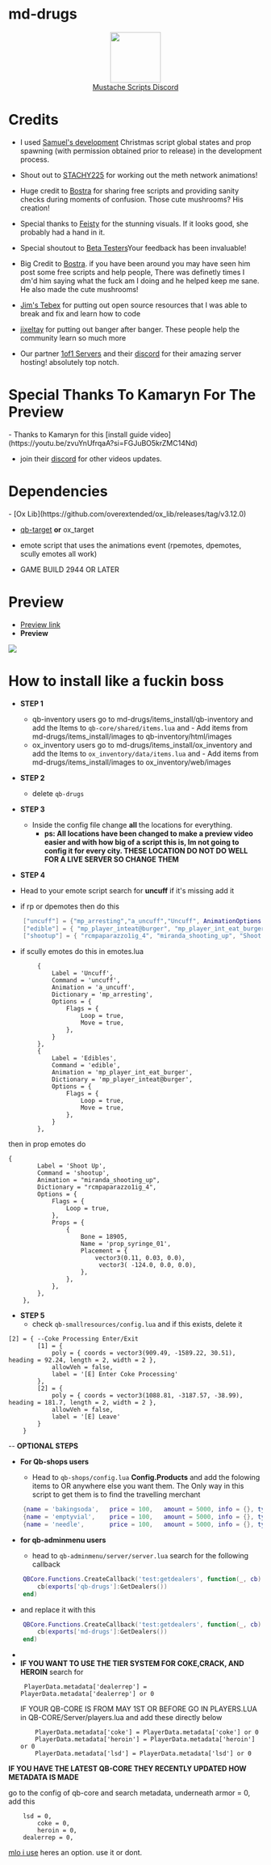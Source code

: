<h1>md-drugs</h1>

<div align="center">
  <a href="https://discord.gg/sAMzrB4DDx">
    <img align="center" src="https://i.imgur.com/t65G9Z0.png" width="100">
  </a><br>
  <a href="https://discord.gg/sAMzrB4DDx">Mustache Scripts Discord</a><br>
</div>

<h1>Credits</h1>

- I used [Samuel's development](https://fivem.samueldev.shop/) Christmas script global states and prop spawning (with permission obtained prior to release) in the development process.

- Shout out to [STACHY225](https://babiczind.tebex.io/category/2103836) for working out the meth network animations!

- Huge credit to [Bostra](https://discord.gg/5ncbwMNq) for sharing free scripts and providing sanity checks during moments of confusion. Those cute mushrooms? His creation!

- Special thanks to [Feisty]() for the stunning visuals. If it looks good, she probably had a hand in it.

- Special shoutout to [Beta Testers]()Your feedback has been invaluable!

- Big Credit to [Bostra](https://discord.gg/5ncbwMNq). if you have been around you may have seen him post some free scripts and help people, There was definetly times I dm'd him saying what the fuck am I doing and he helped keep me sane. He also made the cute mushrooms!

- [Jim's Tebex](https://jimathy666.tebex.io/) for putting out open source resources that I was able to break and fix and learn how to code

- [jixeltay](https://jixeltay.tebex.io/category/scripts) for putting out banger after banger. These people help the community learn so much more

- Our partner [1of1 Servers]( https://1of1servers.com/) and their [discord](https://discord.gg/1of1servers) for their amazing server hosting! absolutely top notch.

<h1>Special Thanks To Kamaryn For The Preview</h1>
- Thanks to Kamaryn for this [install guide video](https://youtu.be/zvuYnUfrqaA?si=FGJuBO5krZMC14Nd)

- join their [discord](https://discord.gg/KPRmZqFS)  for other videos updates.

<h1>Dependencies</h1>
- [Ox Lib](https://github.com/overextended/ox_lib/releases/tag/v3.12.0) 

- [qb-target](https://github.com/qbcore-framework/qb-target) **or** ox_target
  
- emote script that uses the animations event (rpemotes, dpemotes, scully emotes all work)

- GAME BUILD 2944 OR LATER



<h1>Preview</h1>

- [Preview link](https://www.youtube.com/watch?v=I_x7_oz_SAU)
- **Preview**

![](https://cdn.discordapp.com/attachments/1164709522691076120/1185729686135910582/image.png?ex=6590abd2&is=657e36d2&hm=35c3b2d4f55473d65dd9197a69052b7ec7ac7b28528811f3f59d5f306b7237eb&)

<h1>How to install like a fuckin boss</h1>

- **STEP 1**
	- qb-inventory users go to md-drugs/items_install/qb-inventory and add the Items to `qb-core/shared/items.lua` and - Add items from md-drugs/items_install/images to qb-inventory/html/images
    - ox_inventory users go to md-drugs/items_install/ox_inventory and add the Items to `ox_inventory/data/items.lua` and - Add items from md-drugs/items_install/images to ox_inventory/web/images

- **STEP 2**

 	- delete `qb-drugs` 

- **STEP 3**

	-  Inside the config file change **all** the locations for everything.
		- **ps:  All locations have been changed to make a preview video easier and with how big of a script this is, Im not going to config it for every city. THESE LOCATION DO NOT DO WELL FOR A LIVE SERVER SO CHANGE THEM**


- **STEP 4**
 - Head to your emote script search for **uncuff** if it's missing add it
 - if rp or dpemotes then do this 

```lua
    ["uncuff"] = {"mp_arresting","a_uncuff","Uncuff", AnimationOptions = {     EmoteLoop = true,     EmoteMoving = true } },
    ["edible"] = { "mp_player_inteat@burger", "mp_player_int_eat_burger", "edible",    AnimationOptions = {        EmoteLoop = false,        EmoteMoving = true    }},
    ["shootup"] = { "rcmpaparazzo1ig_4", "miranda_shooting_up", "Shoot Up",  AnimationOptions = {EmoteLoop = true,EmoteMoving = true,Prop = 'prop_syringe_01',  PansexualPropBone = 18905,PropPlacement = {0.11, 0.03, 0.0, -124.0, 0.0, 0.0},}},
```

- if scully emotes do this in emotes.lua
```
		{
			Label = 'Uncuff',
			Command = 'uncuff',
			Animation = 'a_uncuff',
			Dictionary = 'mp_arresting',
			Options = {
				Flags = {
					Loop = true,
					Move = true,
				},
			}
		},
		{
			Label = 'Edibles',
			Command = 'edible',
			Animation = 'mp_player_int_eat_burger',
			Dictionary = 'mp_player_inteat@burger',
			Options = {
				Flags = {
					Loop = true,
					Move = true,
				},
			}
		},
```
then in prop emotes do 
```
{
        Label = 'Shoot Up',
        Command = 'shootup',
        Animation = "miranda_shooting_up",
        Dictionary = "rcmpaparazzo1ig_4",
        Options = {
            Flags = {
                Loop = true,
            },
            Props = {
                {
                    Bone = 18905,
                    Name = 'prop_syringe_01',
                    Placement = {
                        vector3(0.11, 0.03, 0.0),
                         vector3( -124.0, 0.0, 0.0),
                    },
                },
            },
        },
    },
```

- **STEP 5**
	- check `qb-smallresources/config.lua` and if this exists, delete it 
```
[2] = { --Coke Processing Enter/Exit
        [1] = {
            poly = { coords = vector3(909.49, -1589.22, 30.51), heading = 92.24, length = 2, width = 2 },
            allowVeh = false,
            label = '[E] Enter Coke Processing'
        },
        [2] = {
            poly = { coords = vector3(1088.81, -3187.57, -38.99), heading = 181.7, length = 2, width = 2 },
            allowVeh = false,
            label = '[E] Leave'
        }
    }
```
	
	
	
-- **OPTIONAL STEPS**
- **For Qb-shops users**

	- Head to `qb-shops/config.lua` **Config.Products** and add the folowing items to OR anywhere else you want them. The Only way in this script to get them is to find the travelling merchant

```lua
	{name = 'bakingsoda',   price = 100,   amount = 5000, info = {}, type = 'item'},
	{name = 'emptyvial',    price = 100,   amount = 5000, info = {}, type = 'item'},
	{name = 'needle',    	price = 100,   amount = 5000, info = {}, type = 'item'},
```


- **for qb-adminmenu users** 

	- head to `qb-adminmenu/server/server.lua` search for the following callback

```lua
	QBCore.Functions.CreateCallback('test:getdealers', function(_, cb)
		cb(exports['qb-drugs']:GetDealers())
	end)
```
- and replace it with this

```lua
	QBCore.Functions.CreateCallback('test:getdealers', function(_, cb)
		cb(exports['md-drugs']:GetDealers())
	end)
```	
- 
-	**IF YOU WANT TO USE THE TIER SYSTEM FOR COKE,CRACK, AND HEROIN**
	search for 
	```
	 PlayerData.metadata['dealerrep'] = PlayerData.metadata['dealerrep'] or 0
	```
	IF YOUR QB-CORE IS FROM MAY 1ST OR BEFORE GO IN PLAYERS.LUA in QB-CORE/Server/players.lua and add these directly below
	```
		PlayerData.metadata['coke'] = PlayerData.metadata['coke'] or 0
		PlayerData.metadata['heroin'] = PlayerData.metadata['heroin'] or 0
		PlayerData.metadata['lsd'] = PlayerData.metadata['lsd'] or 0
	```

 **IF YOU HAVE THE LATEST QB-CORE THEY RECENTLY UPDATED HOW METADATA IS MADE**

go to the config of qb-core and search metadata, underneath armor = 0, add this
```
 	lsd = 0,
        coke = 0,
        heroin = 0,
	dealerrep = 0,
```
	

[mlo i use](https://www.gta5-mods.com/maps/mlo-4x-drug-lab-interiors-sp-fivem) heres an option. use it or dont. 
